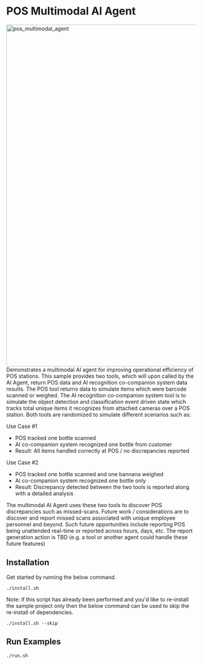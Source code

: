 # POS Multimodal AI Agent
<img width="2387" height="906" alt="pos_multimodal_agent" src="https://github.com/user-attachments/assets/7612ba6d-ec97-4a46-8aa3-d0257c6c5d20" />
Demonstrates a multimodal AI agent for improving operational efficiency of POS stations. This sample provides two tools, which will upon called by the AI Agent, return POS data and AI recognition co-companion system data results.  
The POS tool returns data to simulate items which were barcode scanned or weighed. The AI recognition co-companion system tool is to simulate the object detection and classification event driven state 
which tracks total unique items it recognizes from attached cameras over a POS station. Both tools are randomized to simulate different scenarios such as:

Use Case #1
- POS tracked one bottle scanned
- AI co-companion system recognized one bottle from customer
- Result: All items handled correctly at POS / no discrepancies reported

Use Case #2
- POS tracked one bottle scanned and one bannana weighed
- AI co-companion system recognized one bottle only
- Result: Discrepancy detected between the two tools is reported along with a detailed analysis

The multimodal AI Agent uses these two tools to discover POS discrepancies such as missed-scans. Future work / considerations are to discover and report missed scans associated with unique employee personnel and beyond. 
Such future opportunities include reporting POS being unattended real-time or reported across hours, days, etc. The report generation action is TBD (e.g. a tool or another agent could handle these future features)


## Installation
Get started by running the below command.

```
./install.sh
```

Note: if this script has already been performed and you'd like to re-install the sample project only then the below command can be used to skip the re-install of dependencies.

```
./install.sh --skip
```

## Run Examples

```
./run.sh
```
